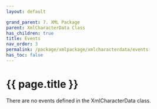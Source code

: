 ```yaml
---
layout: default

grand_parent: 7. XML Package
parent: XmlCharacterData Class
has_children: true
title: Events
nav_order: 3
permalink: /package/xmlpackage/xmlcharacterdata/events
has_toc: false
---
```

# {{ page.title }}

There are no events defined in the XmlCharacterData class.